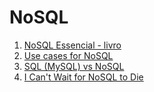 # NoSQL

1. [NoSQL Essencial - livro](http://www.novateceditora.com.br/livros/nosql-essencial/)
1. [Use cases for NoSQL](http://stackoverflow.com/questions/2875432/use-cases-for-nosql)
1. [SQL (MySQL) vs NoSQL](http://stackoverflow.com/questions/2559411/sql-mysql-vs-nosql-couchdb)
1. [I Can't Wait for NoSQL to Die](http://www.memonic.com/user/dorian/folder/internet-tidbits/id/1HiG)
